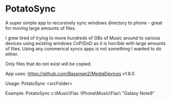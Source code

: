 # PotatoSync
A super simple app to recursively sync windows directory to phone - great for moving large amounts of files.

I grew tired of trying to move hundreds of GBs of Music around to various devices using existing windows CnP/DnD as it is horrible with large amounts of files. Using any commerical syncs apps is not something I wanted to do either.

Only files that do not exist will be copied.

App uses: https://github.com/Bassman2/MediaDevices v1.8.0

Usage: PotatoSync \<srcFolder> <dstFolder> <phoneFriendlyName>
  
Example: PotatoSync c:\Music\Flac \Phone\Music\Flac\ "Galaxy Note9"

  
